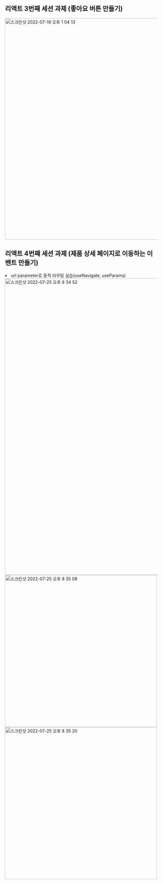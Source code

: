 ## 리액트 3번째 세션 과제 (좋아요 버튼 만들기)
<img width="728" alt="스크린샷 2022-07-19 오후 1 04 13" src="https://user-images.githubusercontent.com/101720703/179667658-8e8c6f5f-fdd5-41ff-86f7-6c69a55484fd.png">

## 리액트 4번째 세션 과제 (제품 상세 페이지로 이동하는 이벤트 만들기)
<li> url parameter로 동적 라우팅 실습(useNavigate, useParams) </li>

<img width="975" alt="스크린샷 2022-07-25 오후 8 34 52" src="https://user-images.githubusercontent.com/101720703/180771011-9e55db3e-ef96-4aa5-b8f5-4d3f74e157d9.png">

<img width="500" alt="스크린샷 2022-07-25 오후 8 35 08" src="https://user-images.githubusercontent.com/101720703/180771055-ef637aa0-737b-4e8d-b6d7-02f417054254.png">
<img width="500" alt="스크린샷 2022-07-25 오후 8 35 20" src="https://user-images.githubusercontent.com/101720703/180771093-e4fc2b25-26a2-47f9-b0f3-f7549588b2cd.png">
